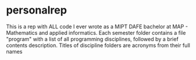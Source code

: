 # personalrep

This is a rep with ALL code I ever wrote as a MIPT DAFE bachelor at MAP - Mathematics and applied informatics.
Each semester folder contains a file "program" with a list of all programming disciplines, followed by a brief contents description.
Titles of discipline folders are acronyms from their full names
